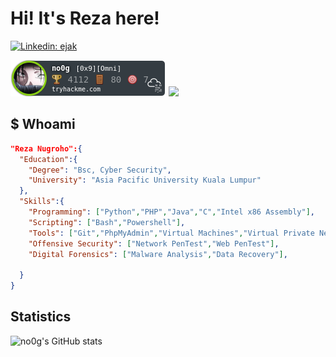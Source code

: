 # Hi! It's Reza here!
[![Linkedin: ejak](https://img.shields.io/badge/-Linkedin-blue?style=flat-square&logo=Linkedin&logoColor=white&link=https://www.linkedin.com/in/jmp2rsp/)](https://www.linkedin.com/in/jmp2rsp/)

<!--
**no0g/no0g** is a ✨ _special_ ✨ repository because its `README.md` (this file) appears on your GitHub profile.

Here are some ideas to get you started:

- 🔭 I’m currently working on ...
- 🌱 I’m currently learning ...
- 👯 I’m looking to collaborate on ...
- 🤔 I’m looking for help with ...
- 💬 Ask me about ...
- 📫 How to reach me: ...
- 😄 Pronouns: ...
- ⚡ Fun fact: ...
-->

![](./no0g.png)
![](http://www.hackthebox.eu/badge/image/162586)


## $ Whoami
```json
"Reza Nugroho":{
  "Education":{
    "Degree": "Bsc, Cyber Security",
    "University": "Asia Pacific University Kuala Lumpur"
  },
  "Skills":{
    "Programming": ["Python","PHP","Java","C","Intel x86 Assembly"],
    "Scripting": ["Bash","Powershell"],
    "Tools": ["Git","PhpMyAdmin","Virtual Machines","Virtual Private Network"],
    "Offensive Security": ["Network PenTest","Web PenTest"],
    "Digital Forensics": ["Malware Analysis","Data Recovery"],

  }
}
```
## Statistics
![no0g's GitHub stats](https://github-readme-stats.vercel.app/api?username=no0g&count_private=true&theme=dracula)


